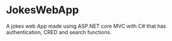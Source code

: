 # JokesWebApp
A jokes web App made using ASP.NET core MVC with C# that has authentication, CRED and search functions.
